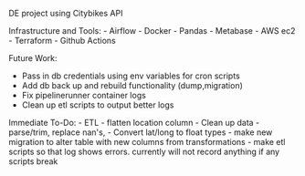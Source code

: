 DE project using Citybikes API 

Infrastructure and Tools:
    - Airflow
    - Docker
    - Pandas
    - Metabase
    - AWS ec2
    - Terraform
    - Github Actions


Future Work:
 - Pass in db credentials using env variables for cron scripts
 - Add db back up and rebuild functionality (dump,migration)
 - Fix pipelinerunner container logs
 - Clean up etl scripts to output better logs



Immediate To-Do:
    - ETL
        - flatten location column 
        - Clean up data - parse/trim, replace nan's, 
        - Convert lat/long to float types
        - make new migration to alter table with new columns from transformations
        - make etl scripts so that log shows errors. currently will not record anything if any scripts break
        

